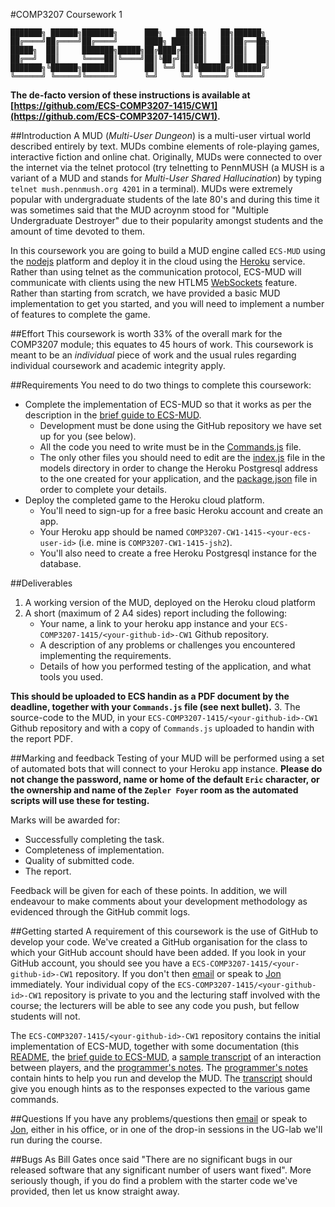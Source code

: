 #COMP3207 Coursework 1

	███████╗ ██████╗███████╗      ███╗   ███╗██╗   ██╗██████╗            
	██╔════╝██╔════╝██╔════╝      ████╗ ████║██║   ██║██╔══██╗           
	█████╗  ██║     ███████╗█████╗██╔████╔██║██║   ██║██║  ██║           
	██╔══╝  ██║     ╚════██║╚════╝██║╚██╔╝██║██║   ██║██║  ██║           
	███████╗╚██████╗███████║      ██║ ╚═╝ ██║╚██████╔╝██████╔╝           
	╚══════╝ ╚═════╝╚══════╝      ╚═╝     ╚═╝ ╚═════╝ ╚═════╝            

**The de-facto version of these instructions is available at [https://github.com/ECS-COMP3207-1415/CW1](https://github.com/ECS-COMP3207-1415/CW1).**
 
##Introduction
A MUD (*Multi-User Dungeon*) is a multi-user virtual world described entirely by text. MUDs combine elements of role-playing games, interactive fiction and online chat. Originally, MUDs were connected to over the internet via the telnet protocol (try telnetting to PennMUSH (a MUSH is a variant of a MUD and stands for *Multi-User Shared Hallucination*) by typing `telnet mush.pennmush.org 4201` in a terminal). MUDs were extremely popular with undergraduate students of the late 80's and during this time it was sometimes said that the MUD acroynm stood for "Multiple Undergraduate Destroyer" due to their popularity amongst students and the amount of time devoted to them.
	                                                                    
In this coursework you are going to build a MUD engine called `ECS-MUD` using the [nodejs](http://www.nodejs.org) platform and deploy it in the cloud using the [Heroku](http://www.heroku.com) service. Rather than using telnet as the communication protocol, ECS-MUD will communicate with clients using the new HTLM5 [WebSockets](https://www.websocket.org) feature. Rather than starting from scratch, we have provided a basic MUD implementation to get you started, and you will need to implement a number of features to complete the game. 

##Effort
This coursework is worth 33% of the overall mark for the COMP3207 module; this equates to 45 hours of work. This coursework is meant to be an *individual* piece of work and the usual rules regarding individual coursework and academic integrity apply.

##Requirements
You need to do two things to complete this coursework:

* Complete the implementation of ECS-MUD so that it works as per the description in the [brief guide to ECS-MUD](guide.md). 
	- Development must be done using the GitHub repository we have set up for you (see below). 
	- All the code you need to write must be in the [Commands.js](scripts/Commands.js) file. 
	- The only other files you should need to edit are the [index.js](models/index.js) file in the models directory in order to change the Heroku Postgresql address to the one created for your application, and the [package.json](package.json) file in order to complete your details.
* Deploy the completed game to the Heroku cloud platform.
	- You'll need to sign-up for a free basic Heroku account and create an app.
	- Your Heroku app should be named `COMP3207-CW1-1415-<your-ecs-user-id>` (i.e. mine is `COMP3207-CW1-1415-jsh2`).
	- You'll also need to create a free Heroku Postgresql instance for the database.

##Deliverables
1. A working version of the MUD, deployed on the Heroku cloud platform
2. A short (maximum of 2 A4 sides) report including the following:
	* Your name, a link to your heroku app instance and your `ECS-COMP3207-1415/<your-github-id>-CW1` Github repository.
	* A description of any problems or challenges you encountered implementing the requirements.
	* Details of how you performed testing of the application, and what tools you used.

  **This should be uploaded to ECS handin as a PDF document by the deadline, together with your `Commands.js` file (see next bullet).**
3. The source-code to the MUD, in your `ECS-COMP3207-1415/<your-github-id>-CW1` Github repository and with a copy of `Commands.js` uploaded to handin with the report PDF.

##Marking and feedback
Testing of your MUD will be performed using a set of automated bots that will connect to your Heroku app instance. **Please do not change the password, name or home of the default `Eric` character, or the ownership and name of the `Zepler Foyer` room as the automated scripts will use these for testing.**

Marks will be awarded for:
* Successfully completing the task.
* Completeness of implementation.
* Quality of submitted code.
* The report.

Feedback will be given for each of these points. In addition, we will endeavour to make comments about your development methodology as evidenced through the GitHub commit logs.

##Getting started
A requirement of this coursework is the use of GitHub to develop your code. We've created a GitHub organisation for the class to which your GitHub account should have been added. If you look in your GitHub account, you should see you have a `ECS-COMP3207-1415/<your-github-id>-CW1` repository. If you don't then [email](mailto:jsh2@ecs.soton.ac.uk) or speak to [Jon](http://ecs.soton.ac.uk/people/jsh2) immediately. Your individual copy of the `ECS-COMP3207-1415/<your-github-id>-CW1` repository is private to you and the lecturing staff involved with the course; the lecturers will be able to see any code you push, but fellow students will not. 

The `ECS-COMP3207-1415/<your-github-id>-CW1` repository contains the initial implementation of ECS-MUD, together with some documentation (this [README](README.md), the [brief guide to ECS-MUD](guide.md), a [sample transcript](transcript.md) of an interaction between players, and the [programmer's notes](notes.md). The [programmer's notes](notes.md) contain hints to help you run and develop the MUD. The [transcript](transcript.md) should give you enough hints as to the responses expected to the various game commands.

##Questions
If you have any problems/questions then [email](mailto:jsh2@ecs.soton.ac.uk) or speak to [Jon](http://ecs.soton.ac.uk/people/jsh2), either in his office, or in one of the drop-in sessions in the UG-lab we'll run during the course.

##Bugs
As Bill Gates once said "There are no significant bugs in our released software that any significant number of users want fixed". More seriously though, if you do find a problem with the starter code we've provided, then let us know straight away.
